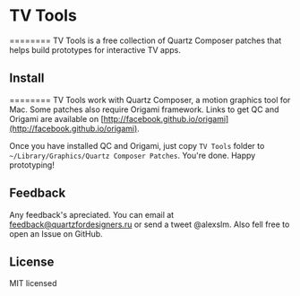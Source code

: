 # TV Tools
========
TV Tools is a free collection of Quartz Composer patches that helps build prototypes for interactive TV apps.

## Install
========
TV Tools work with Quartz Composer, a motion graphics tool for Mac. Some patches also require Origami framework. Links to get QC and Origami are available on [http://facebook.github.io/origami](http://facebook.github.io/origami).

Once you have installed QC and Origami, just copy ``TV Tools`` folder to ``~/Library/Graphics/Quartz Composer Patches``. You're done. Happy prototyping!

## Feedback
Any feedback's apreciated. You can email at feedback@quartzfordesigners.ru or send a tweet @alexslm. Also fell free to open an Issue on GitHub. 

## License
MIT licensed
